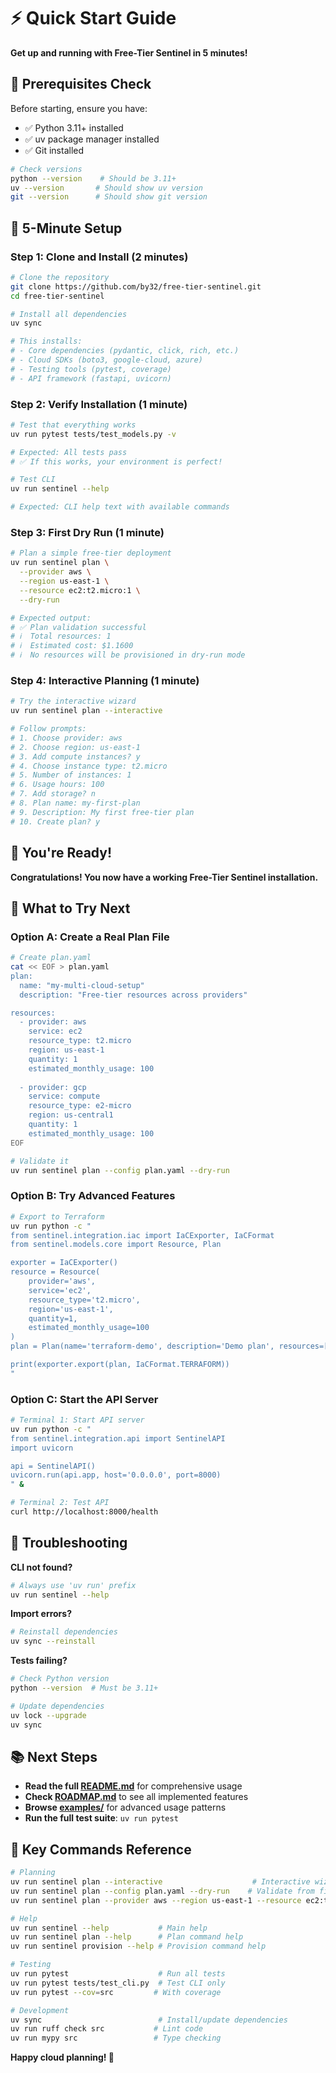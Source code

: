 # ⚡ Quick Start Guide

**Get up and running with Free-Tier Sentinel in 5 minutes!**

## 🎯 Prerequisites Check

Before starting, ensure you have:
- ✅ Python 3.11+ installed
- ✅ uv package manager installed  
- ✅ Git installed

```bash
# Check versions
python --version    # Should be 3.11+
uv --version       # Should show uv version
git --version      # Should show git version
```

## 🚀 5-Minute Setup

### Step 1: Clone and Install (2 minutes)

```bash
# Clone the repository
git clone https://github.com/by32/free-tier-sentinel.git
cd free-tier-sentinel

# Install all dependencies
uv sync

# This installs:
# - Core dependencies (pydantic, click, rich, etc.)
# - Cloud SDKs (boto3, google-cloud, azure)
# - Testing tools (pytest, coverage)
# - API framework (fastapi, uvicorn)
```

### Step 2: Verify Installation (1 minute)

```bash
# Test that everything works
uv run pytest tests/test_models.py -v

# Expected: All tests pass
# ✅ If this works, your environment is perfect!

# Test CLI
uv run sentinel --help

# Expected: CLI help text with available commands
```

### Step 3: First Dry Run (1 minute)

```bash
# Plan a simple free-tier deployment
uv run sentinel plan \
  --provider aws \
  --region us-east-1 \
  --resource ec2:t2.micro:1 \
  --dry-run

# Expected output:
# ✅ Plan validation successful
# ℹ️  Total resources: 1
# ℹ️  Estimated cost: $1.1600
# ℹ️  No resources will be provisioned in dry-run mode
```

### Step 4: Interactive Planning (1 minute)

```bash
# Try the interactive wizard
uv run sentinel plan --interactive

# Follow prompts:
# 1. Choose provider: aws
# 2. Choose region: us-east-1  
# 3. Add compute instances? y
# 4. Choose instance type: t2.micro
# 5. Number of instances: 1
# 6. Usage hours: 100
# 7. Add storage? n
# 8. Plan name: my-first-plan
# 9. Description: My first free-tier plan
# 10. Create plan? y
```

## 🎉 You're Ready!

**Congratulations! You now have a working Free-Tier Sentinel installation.**

## 🎯 What to Try Next

### Option A: Create a Real Plan File

```bash
# Create plan.yaml
cat << EOF > plan.yaml
plan:
  name: "my-multi-cloud-setup"
  description: "Free-tier resources across providers"

resources:
  - provider: aws
    service: ec2
    resource_type: t2.micro
    region: us-east-1
    quantity: 1
    estimated_monthly_usage: 100
    
  - provider: gcp
    service: compute
    resource_type: e2-micro
    region: us-central1
    quantity: 1
    estimated_monthly_usage: 100
EOF

# Validate it
uv run sentinel plan --config plan.yaml --dry-run
```

### Option B: Try Advanced Features

```bash
# Export to Terraform
uv run python -c "
from sentinel.integration.iac import IaCExporter, IaCFormat
from sentinel.models.core import Resource, Plan

exporter = IaCExporter()
resource = Resource(
    provider='aws', 
    service='ec2', 
    resource_type='t2.micro', 
    region='us-east-1', 
    quantity=1, 
    estimated_monthly_usage=100
)
plan = Plan(name='terraform-demo', description='Demo plan', resources=[resource])

print(exporter.export(plan, IaCFormat.TERRAFORM))
"
```

### Option C: Start the API Server

```bash
# Terminal 1: Start API server
uv run python -c "
from sentinel.integration.api import SentinelAPI
import uvicorn

api = SentinelAPI()
uvicorn.run(api.app, host='0.0.0.0', port=8000)
" &

# Terminal 2: Test API
curl http://localhost:8000/health
```

## 🔧 Troubleshooting

**CLI not found?**
```bash
# Always use 'uv run' prefix
uv run sentinel --help
```

**Import errors?**
```bash
# Reinstall dependencies
uv sync --reinstall
```

**Tests failing?**
```bash
# Check Python version
python --version  # Must be 3.11+

# Update dependencies
uv lock --upgrade
uv sync
```

## 📚 Next Steps

- **Read the full [README.md](README.md)** for comprehensive usage
- **Check [ROADMAP.md](ROADMAP.md)** to see all implemented features
- **Browse [examples/](examples/)** for advanced usage patterns
- **Run the full test suite**: `uv run pytest`

## 🎯 Key Commands Reference

```bash
# Planning
uv run sentinel plan --interactive                    # Interactive wizard
uv run sentinel plan --config plan.yaml --dry-run    # Validate from file
uv run sentinel plan --provider aws --region us-east-1 --resource ec2:t2.micro:1 --dry-run

# Help
uv run sentinel --help           # Main help
uv run sentinel plan --help      # Plan command help
uv run sentinel provision --help # Provision command help

# Testing
uv run pytest                    # Run all tests
uv run pytest tests/test_cli.py  # Test CLI only
uv run pytest --cov=src         # With coverage

# Development
uv sync                          # Install/update dependencies
uv run ruff check src           # Lint code
uv run mypy src                 # Type checking
```

**Happy cloud planning! 🚀**